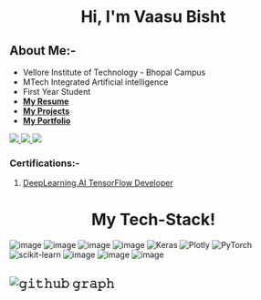 
<h1 align="center">Hi, I'm Vaasu Bisht</h1>

## About Me:- 
-    Vellore Institute of Technology - Bhopal Campus
-    MTech Integrated Artificial intelligence
-    First Year Student
-   [**My Resume**](https://drive.google.com/file/d/1FZWZqaK10-ClJj76wUO4kUdQ9MKnJvCc/view?usp=sharing)
-   [**My Projects**](https://github.com/vaasu2002/PROJECTS)
-   [**My Portfolio**](https://vaasu2002.github.io/)
<a href="https://www.linkedin.com/in/vaasu2002/">
    <img src="https://img.shields.io/badge/LINKEDIN-12100E?logo=linkedin&color=282A36&logoColor=white" />
</a>
<a href="https://www.kaggle.com/vaasubisht">
    <img src="https://img.shields.io/badge/Kaggle-035a7d?style=for-the-badge&logo=kaggle&logoColor=white" />
</a>
<a href="https://leetcode.com/vaasubisht/">
    <img src="https://img.shields.io/badge/LeetCode-000000?style=for-the-badge&logo=LeetCode&logoColor=#d16c06" />
</a>

### **Certifications:-** 
1)  [DeepLearning.AI TensorFlow Developer ](https://www.coursera.org/account/accomplishments/specialization/certificate/RZSSX3JGMD86)



<h1 align="center"> My Tech-Stack! </h1>

![image](https://img.shields.io/badge/Python-3776AB?style=for-the-badge&logo=python&logoColor=white)
![image](https://img.shields.io/badge/Jupyter-F37626.svg?&style=for-the-badge&logo=Jupyter&logoColor=white)
![image](https://img.shields.io/badge/TensorFlow-FF6F00?style=for-the-badge&logo=TensorFlow&logoColor=white)
![image](https://img.shields.io/badge/Numpy-777BB4?style=for-the-badge&logo=numpy&logoColor=white)
![Keras](https://img.shields.io/badge/Keras-%23D00000.svg?style=for-the-badge&logo=Keras&logoColor=white)
![Plotly](https://img.shields.io/badge/Plotly-%233F4F75.svg?style=for-the-badge&logo=plotly&logoColor=white)
![PyTorch](https://img.shields.io/badge/PyTorch-%23EE4C2C.svg?style=for-the-badge&logo=PyTorch&logoColor=white)
![scikit-learn](https://img.shields.io/badge/scikit--learn-%23F7931E.svg?style=for-the-badge&logo=scikit-learn&logoColor=white)
![image](https://img.shields.io/badge/Pandas-2C2D72?style=for-the-badge&logo=pandas&logoColor=white)
![image](https://img.shields.io/badge/OpenCV-27338e?style=for-the-badge&logo=OpenCV&logoColor=white)
![image](https://img.shields.io/badge/Git-F05032?style=for-the-badge&logo=git&logoColor=white)

![𝚐𝚒𝚝𝚑𝚞𝚋 𝚐𝚛𝚊𝚙𝚑](https://activity-graph.herokuapp.com/graph?username=vaasu2002&theme=react-dark&hide_border=true&area=true)
---------------------------------------------------------------------------------------


